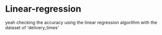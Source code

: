 # Linear-regression
yeah checking the accuracy using the linear regression algorithm with the dataset of 'delivery_times'
